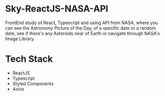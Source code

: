 # Sky-ReactJS-NASA-API

FrontEnd study of React, Typescript and using API from NASA, where you can see the Astronomy Picture of the Day, of a specific date or a random date, see if there's any Asteroids near of Earth or navigate through NASA's Image Library.

# Tech Stack

- ReactJS
- Typescript
- Styled Components
- Axios
